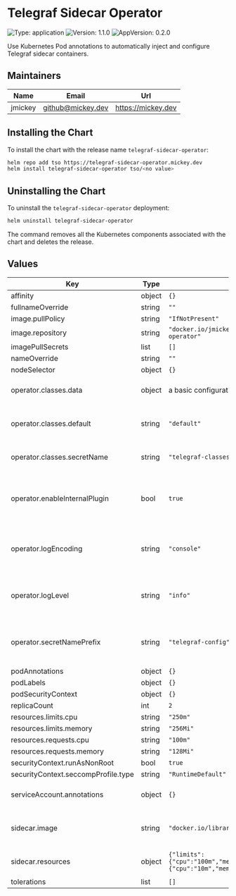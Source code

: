 # Telegraf Sidecar Operator

[//]: # (README.md generated by gotmpl. DO NOT EDIT)

![Type: application](https://img.shields.io/badge/Type-application-informational?style=flat-square) ![Version: 1.1.0](https://img.shields.io/badge/Version-1.1.0-informational?style=flat-square) ![AppVersion: 0.2.0](https://img.shields.io/badge/AppVersion-0.2.0-informational?style=flat-square)

Use Kubernetes Pod annotations to automatically inject and configure Telegraf sidecar containers.

## Maintainers

| Name | Email | Url |
| ---- | ------ | --- |
| jmickey | <github@mickey.dev> | <https://mickey.dev> |

## Installing the Chart

To install the chart with the release name `telegraf-sidecar-operator`:

```bash
helm repo add tso https://telegraf-sidecar-operator.mickey.dev
helm install telegraf-sidecar-operator tso/<no value>
```

## Uninstalling the Chart

To uninstall the `telegraf-sidecar-operator` deployment:

```bash
helm uninstall telegraf-sidecar-operator
```

The command removes all the Kubernetes components associated with the chart and deletes the release.

## Values

| Key | Type | Default | Description |
|-----|------|---------|-------------|
| affinity | object | `{}` |  |
| fullnameOverride | string | `""` |  |
| image.pullPolicy | string | `"IfNotPresent"` |  |
| image.repository | string | `"docker.io/jmickey/telegraf-sidecar-operator"` |  |
| imagePullSecrets | list | `[]` |  |
| nameOverride | string | `""` |  |
| nodeSelector | object | `{}` |  |
| operator.classes.data | object | a basic configuration, recommend replacing! | Telegraf classes data. A single class per key. |
| operator.classes.default | string | `"default"` | The default Telegraf "class" to be used when configuring sidecar containers. |
| operator.classes.secretName | string | `"telegraf-classes"` | The name of the telegraf classes secret. |
| operator.enableInternalPlugin | bool | `true` | Specify if the `[[inputs.internal]]` plugin should be enabled by default in telegraf sidecar containers. |
| operator.logEncoding | string | `"console"` | Configure the log line encoding for the operator. Can be one of `json` or `console`. |
| operator.logLevel | string | `"info"` | Configure the logging level for the operator. Can be one of `debug`, `info`, `error`. |
| operator.secretNamePrefix | string | `"telegraf-config"` | Set the telegraf configuration secret name prefix, defaults to 'telegraf-config'. |
| podAnnotations | object | `{}` |  |
| podLabels | object | `{}` |  |
| podSecurityContext | object | `{}` |  |
| replicaCount | int | `2` |  |
| resources.limits.cpu | string | `"250m"` |  |
| resources.limits.memory | string | `"256Mi"` |  |
| resources.requests.cpu | string | `"100m"` |  |
| resources.requests.memory | string | `"128Mi"` |  |
| securityContext.runAsNonRoot | bool | `true` |  |
| securityContext.seccompProfile.type | string | `"RuntimeDefault"` |  |
| serviceAccount.annotations | object | `{}` | Annotations to add to the service account |
| sidecar.image | string | `"docker.io/library/telegraf:1.30-alpine"` | The Telegraf container image to use for sidecar containers |
| sidecar.resources | object | `{"limits":{"cpu":"100m","memory":"128Mi"},"requests":{"cpu":"10m","memory":"56Mi"}}` | Default resources (request/limits) for sidecar containers |
| tolerations | list | `[]` |  |
